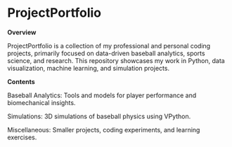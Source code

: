 # ProjectPortfolio

**Overview**

ProjectPortfolio is a collection of my professional and personal coding projects, primarily focused on data-driven baseball analytics, sports science, and research. This repository showcases my work in Python, data visualization, machine learning, and simulation projects.


**Contents**

Baseball Analytics: Tools and models for player performance and biomechanical insights.

Simulations: 3D simulations of baseball physics using VPython.

Miscellaneous: Smaller projects, coding experiments, and learning exercises.
